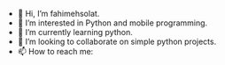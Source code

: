 - 👋 Hi, I’m fahimehsolat.
- 👀 I’m interested in Python and mobile programming.
- 🌱 I’m currently learning python.
- 💞️ I’m looking to collaborate on simple python projects.
- 📫 How to reach me: 

<!---
fahimehsolat/fahimehsolat is a ✨ special ✨ repository because its `README.md` (this file) appears on your GitHub profile.
You can click the Preview link to take a look at your changes.
--->
